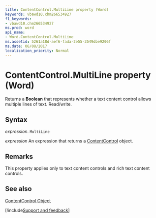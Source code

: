 ```yaml
---
title: ContentControl.MultiLine property (Word)
keywords: vbawd10.chm266534927
f1_keywords:
- vbawd10.chm266534927
ms.prod: word
api_name:
- Word.ContentControl.MultiLine
ms.assetid: 5261a18d-aef6-fada-2e55-3549dbe9206f
ms.date: 06/08/2017
localization_priority: Normal
---
```



# ContentControl.MultiLine property (Word)

Returns a  **Boolean** that represents whether a text content control allows multiple lines of text. Read/write.


## Syntax

_expression_. `MultiLine`

 _expression_ An expression that returns a [ContentControl](./Word.ContentControl.md) object.


## Remarks

This property applies only to text content controls and rich text content controls.


## See also


[ContentControl Object](Word.ContentControl.md)

[!include[Support and feedback](~/includes/feedback-boilerplate.md)]
